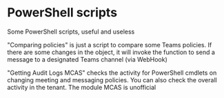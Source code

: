 # PowerShell scripts
Some PowerShell scripts, useful and useless

"Comparing policies" is just a script to compare some Teams policies. If there are some changes in the object, it will invoke the function to send a message to a designated Teams channel (via WebHook) 

"Getting Audit Logs MCAS" checks the activity for PowerShell cmdlets on changing meeting and messaging policies. You can also check the overall activity in the tenant. The module MCAS is unofficial 
